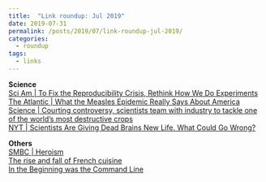 ```yaml
---
title:  "Link roundup: Jul 2019"
date: 2019-07-31
permalink: /posts/2019/07/link-roundup-jul-2019/
categories: 
  - roundup
tags:
  - links
---
```

  
**Science**  
[Sci Am \| To Fix the Reproducibility Crisis, Rethink How We Do Experiments](https://blogs.scientificamerican.com/observations/to-fix-the-reproducibility-crisis-rethink-how-we-do-experiments/)  
[The Atlantic \| What the Measles Epidemic Really Says About America](https://www.theatlantic.com/magazine/archive/2019/08/measles-as-metaphor/592756/)  
[Science \| Courting controversy, scientists team with industry to tackle one of the world’s most destructive crops](https://www.sciencemag.org/news/2019/07/courting-controversy-scientists-team-industry-tackle-one-world-s-most-destructive-crops?rss=1)  
[NYT \| Scientists Are Giving Dead Brains New Life. What Could Go Wrong?](https://www.nytimes.com/2019/07/02/magazine/dead-pig-brains-reanimation.html)  
  
**Others**  
[SMBC \| Heroism](https://www.smbc-comics.com/comic/heroism)  
[The rise and fall of French cuisine ](https://www.theguardian.com/food/2019/jul/16/the-rise-and-fall-of-french-cuisine)  
[In the Beginning was the Command Line](http://cristal.inria.fr/~weis/info/commandline.html)  
